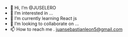- 👋 Hi, I’m @JUSELERO
- 👀 I’m interested in ...
- 🌱 I’m currently learning React js
- 💞️ I’m looking to collaborate on ...
- 📫 How to reach me . juansebastianleon5@gmail.com

<!---
JUSELERO/JUSELERO is a ✨ special ✨ repository because its `README.md` (this file) appears on your GitHub profile.
You can click the Preview link to take a look at your changes.
--->
